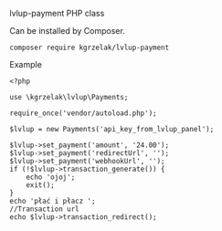 lvlup-payment PHP class

Can be installed by Composer.

```
composer require kgrzelak/lvlup-payment
```

Example

```
<?php

use \kgrzelak\lvlup\Payments;

require_once('vendor/autoload.php');

$lvlup = new Payments('api_key_from_lvlup_panel');

$lvlup->set_payment('amount', '24.00');
$lvlup->set_payment('redirectUrl', '');
$lvlup->set_payment('webhookUrl', '');
if (!$lvlup->transaction_generate()) {
	echo 'ojoj';
	exit();
}
echo 'płać i płacz ';
//Transaction url
echo $lvlup->transaction_redirect();

```
